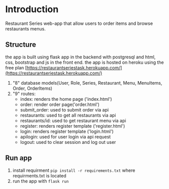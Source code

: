 # Introduction

Restaurant Series web-app that allow users to order items and browse restaurants menus.

## Structure
the app is built using flask app in the backend with postgresql and html, css, bootstrap and js in the front end.
the app is hosted on heroku using the free plan [https://restaurantseriestask.herokuapp.com/](https://restaurantseriestask.herokuapp.com/)
1. "8" database models(User, Role, Series, Restaurant, Menu, MenuItems, Order, OrderItems)
2. "9" routes:
	- index: renders the home page ('index.html')
	- order: render order page('order.html')
	- submit_order: used to submit order via api
	- restaurants: used to get all restaurants via api
	- restaurants/id: used to get restaurant menu via api
	- register: renders register template ('register.html')
	- login: renders register template ('login.html')
	- apilogin: used for user login via api request
	- logout: used to clear session and log out user
## Run app
1. install requirment ```pip install -r requirements.txt``` where requirments.txt is located
2. run the app with ```flask run```
